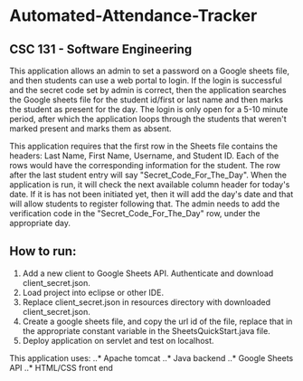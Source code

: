 # Automated-Attendance-Tracker
## CSC 131 - Software Engineering
This application allows an admin to set a password on a Google sheets file, and then students can use a web portal to login. If the login is successful and the secret code set by admin is correct, then the application searches the Google sheets file for the student id/first or last name and then marks the student as present for the day. The login is only open for a 5-10 minute period, after which the application loops through the students that weren't marked present and marks them as absent. 

This application requires that the first row in the Sheets file contains the headers: Last Name, First Name, Username, and Student ID. Each of the rows would have the corresponding information for the student. The row after the last student entry will say "Secret_Code_For_The_Day". When the application is run, it will check the next available column header for today's date. If it is has not been initiated yet, then it will add the day's date and that will allow students to register following that. The admin needs to add the verification code in the "Secret_Code_For_The_Day" row, under the appropriate day.

## How to run:
1. Add a new client to Google Sheets API. Authenticate and download client_secret.json. 
2. Load project into eclipse or other IDE.
3. Replace client_secret.json in resources directory with downloaded client_secret.json.
4. Create a google sheets file, and copy the url id of the file, replace that in the appropriate constant variable in the SheetsQuickStart.java file.
5. Deploy application on servlet and test on localhost.

This application uses:
..* Apache tomcat
..* Java backend
..* Google Sheets API
..* HTML/CSS front end 

